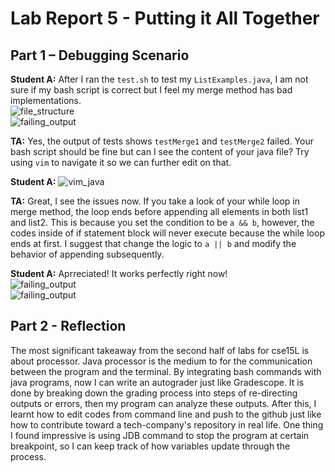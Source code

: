 # Lab Report 5 - Putting it All Together

## Part 1 – Debugging Scenario
**Student A:** After I ran the ```test.sh``` to test my ```ListExamples.java```, I am not sure if my bash script is correct but I feel my merge method has bad implementations.
<br>![file_structure](https://igiotto12.github.io/cse15l-lab-reports/screenshots/lab5-p1.png)
<br>![failing_output](https://igiotto12.github.io/cse15l-lab-reports/screenshots/lab5-p2.png)

**TA:** Yes, the output of tests shows ```testMerge1``` and ```testMerge2``` failed. Your bash script should be fine but can I see the content of your java file? Try using ```vim``` to navigate it so we can further edit on that. 
     
**Student A:** ![vim_java](https://igiotto12.github.io/cse15l-lab-reports/screenshots/lab5-p3.png)

**TA:** Great, I see the issues now. If you take a look of your while loop in merge method, the loop ends before appending all elements in both list1 and list2. This is because you set the condition to be ```a && b```, however, the codes inside of if statement block will never execute because the while loop ends at first. I suggest that change the logic to ```a || b``` and modify the behavior of appending subsequently. 

**Student A:** Aprreciated! It works perfectly right now!
<br>![failing_output](https://igiotto12.github.io/cse15l-lab-reports/screenshots/lab5-p4.png)
<br>![failing_output](https://igiotto12.github.io/cse15l-lab-reports/screenshots/lab5-p5.png)

## Part 2 - Reflection
The most significant takeaway from the second half of labs for cse15L is about processor. Java processor is the medium to for the communication between the program and the terminal. By integrating bash commands with java programs, now I can write an autograder just like Gradescope. It is done by breaking down the grading process into steps of re-directing outputs or errors, then my program can analyze these outputs. After this, I learnt how to edit codes from command line and push to the github just like how to contribute toward a tech-company's repository in real life. One thing I found impressive is using JDB command to stop the program at certain breakpoint, so I can keep track of how variables update through the process.  
